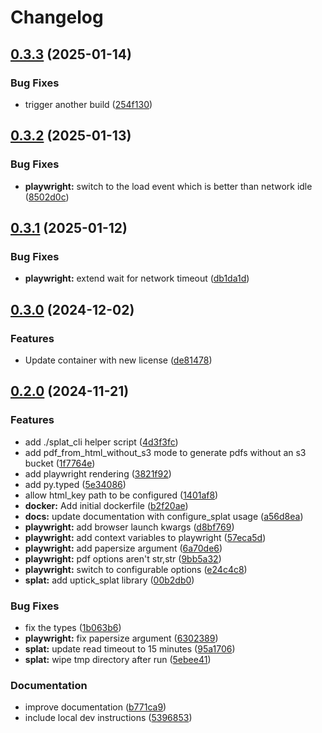 # Changelog

## [0.3.3](https://github.com/uptick/splat/compare/splat-v0.3.2...splat-v0.3.3) (2025-01-14)


### Bug Fixes

* trigger another build ([254f130](https://github.com/uptick/splat/commit/254f1301b0f9e7f57694307554308889d2db1245))

## [0.3.2](https://github.com/uptick/splat/compare/splat-v0.3.1...splat-v0.3.2) (2025-01-13)


### Bug Fixes

* **playwright:** switch to the load event which is better than network idle ([8502d0c](https://github.com/uptick/splat/commit/8502d0c47fc7f545228e654655b5d14a8e86e3d7))

## [0.3.1](https://github.com/uptick/splat/compare/splat-v0.3.0...splat-v0.3.1) (2025-01-12)


### Bug Fixes

* **playwright:** extend wait for network timeout ([db1da1d](https://github.com/uptick/splat/commit/db1da1d1acd910355cab13f42220d756037ceb61))

## [0.3.0](https://github.com/uptick/splat/compare/splat-v0.2.0...splat-v0.3.0) (2024-12-02)


### Features

* Update container with new license ([de81478](https://github.com/uptick/splat/commit/de81478bd724d6521a2a8503653ea6c41c0aef21))

## [0.2.0](https://github.com/uptick/splat/compare/splat-v0.1.8...splat-v0.2.0) (2024-11-21)


### Features

* add ./splat_cli helper script ([4d3f3fc](https://github.com/uptick/splat/commit/4d3f3fc458941e04efb8a7e2e58ad15076dea1e9))
* add pdf_from_html_without_s3 mode to generate pdfs without an s3 bucket ([1f7764e](https://github.com/uptick/splat/commit/1f7764efa983e59436f0943b59cf296dacdee15e))
* add playwright rendering ([3821f92](https://github.com/uptick/splat/commit/3821f92e5f022370d16f7a212cdde3551d7c42a5))
* add py.typed ([5e34086](https://github.com/uptick/splat/commit/5e340862e443f7633da3660107ab3522adcd335f))
* allow html_key path to be configured ([1401af8](https://github.com/uptick/splat/commit/1401af88028d4968cb85a6520e3372c64f581d7e))
* **docker:** Add initial dockerfile ([b2f20ae](https://github.com/uptick/splat/commit/b2f20aefa6dd2a50e0d50b8c65fed5374cc200a8))
* **docs:** update documentation with configure_splat usage ([a56d8ea](https://github.com/uptick/splat/commit/a56d8ea44dcc83bdc426f3fa98d955b1936f3879))
* **playwright:** add browser launch kwargs ([d8bf769](https://github.com/uptick/splat/commit/d8bf769442cbd53925da8b75b3814f951c58ee22))
* **playwright:** add context variables to playwright ([57eca5d](https://github.com/uptick/splat/commit/57eca5db09ff8f73c7ab0e99a23d791c8bae53a1))
* **playwright:** add papersize argument ([6a70de6](https://github.com/uptick/splat/commit/6a70de6d6bcef3e3fdc6cf1afb75d833a79578a9))
* **playwright:** pdf options aren't str,str ([9bb5a32](https://github.com/uptick/splat/commit/9bb5a323c6ddc1e1a1ea5e5d7edbb9ce7e63a3f4))
* **playwright:** switch to configurable options ([e24c4c8](https://github.com/uptick/splat/commit/e24c4c842edaf586019d8ab0a71bc5863bce45fb))
* **splat:** add uptick_splat library ([00b2db0](https://github.com/uptick/splat/commit/00b2db04f639d2caec0d2356bfe1b467ec089bd6))


### Bug Fixes

* fix the types ([1b063b6](https://github.com/uptick/splat/commit/1b063b6a20fa1dada98f07f01868c72a546f7785))
* **playwright:** fix papersize argument ([6302389](https://github.com/uptick/splat/commit/6302389094c2d3e0bffb45f663e061400a4d5e1b))
* **splat:** update read timeout to 15 minutes ([95a1706](https://github.com/uptick/splat/commit/95a1706f40e2f1b71f5dc331f7a0efa5b7be3086))
* **splat:** wipe tmp directory after run ([5ebee41](https://github.com/uptick/splat/commit/5ebee419bff46a9c8569c33f2dcd8690d3a5bcbf))


### Documentation

* improve documentation ([b771ca9](https://github.com/uptick/splat/commit/b771ca984e24ea9c16e8a6fa20e374633fea9b97))
* include local dev instructions ([5396853](https://github.com/uptick/splat/commit/5396853ee7d8e258bec7abb45cdd28b77488c4d6))
